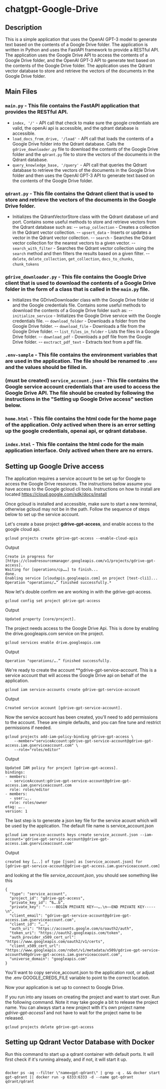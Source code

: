 # chatgpt-Google-Drive

## Description
This is a simple application that uses the OpenAI GPT-3 model to generate text based on the contents of a Google Drive folder. The application is written in Python and uses the FastAPI framework to provide a RESTful API. The application uses the Google Drive API to access the contents of a Google Drive folder, and the OpenAI GPT-3 API to generate text based on the contents of the Google Drive folder. The application uses the Qdrant vector database to store and retrieve the vectors of the documents in the Google Drive folder.

## Main Files
### `main.py` - This file contains the FastAPI application that provides the RESTful API.
- `index, '/'` - API call that check to make sure the google credentials are valid, the openAi api is accessible, and the qdrant database is accessible.
- `load_docs_from_drive, '/load'` - API call that loads the contents of a Google Drive folder into the Qdrant database. Calls the `gdrive_downloader.py` file to download the contents of the Google Drive folder and the `qdrant.py` file to store the vectors of the documents in the Qdrant database.
- `query_knowledge_base, '/query'` - API call that queries the Qdrant database to retrieve the vectors of the documents in the Google Drive folder and then uses the OpenAI GPT-3 API to generate text based on the contents of the Google Drive folder.
### `qdrant.py` - This file contains the Qdrant client that is used to store and retrieve the vectors of the documents in the Google Drive folder.
- Initializes the QdrantVectorStore class with the Qdrant database url and port. Contains some useful methods to store and retrieve vectors from the Qdrant database such as: 
-- `setup_collection` - Creates a collection in the Qdrant vector collection. 
-- `upsert_data` - Inserts or updates a vector in the Qdrant vector collection.
-- `search` - Searches the Qdrant vector collection for the nearest vectors to a given vector.
-- `search_with_filter` - Searches the Qdrant vector collection using the `search` method and then filters the results based on a given filter.
-- `delete`, `delete_collection`, `get_collection`, `docs_to_chunks`, `chunk_tokens`

### `gdrive_downloader.py` - This file contains the Google Drive client that is used to download the contents of a Google Drive folder in the form of a class that is called in the `main.py` file.
- Initializes the GDriveDownloader class with the Google Drive folder id and the Google credentials file. Contains some useful methods to download the contents of a Google Drive folder such as:
-- `initialize_service` - Initializes the Google Drive service with the Google credentials file.
-- `download_folder` - Downloads a folder from the Google Drive folder.
-- `download_file` - Downloads a file from the Google Drive folder.
-- `list_files_in_folder` - Lists the files in a Google Drive folder.
-- `download_pdf` - Downloads a pdf file from the Google Drive folder.
-- `exctract_pdf_text` - Extracts text from a pdf file.

### `.env-sample` - This file contains the environment variables that are used in the application. The file should be renamed to `.env` and the values should be filled in.

### (must be created) `service_account.json` - This file contains the Google service account credentials that are used to access the Google Drive API. The file should be created by following the instructions in the "Setting up Google Drive access" section below. 

### `home.html` - This file contains the html code for the home page of the application. Only actived when there is an error setting up the google credentials, openai api, or qdrant database.

### `index.html` - This file contains the html code for the main application interface. Only actived when there are no errors. 

## Setting up Google Drive access
The application requires a service account to be set up for Google to access the Google Drive resources. The instructions below assume you have access to the Google gcloud cli tools. Instructions on how to install are located https://cloud.google.com/sdk/docs/install

Once gcloud is installed and accessible, make sure to start a new terminal, otherwise gcloud may not be in the path. Follow the sequence of steps below to set up the service account.



Let's create a base project **gdrive-gpt-access**, and enable access to the google cloud api. 

```console
gcloud projects create gdrive-gpt-access --enable-cloud-apis
```
Output

```console
Create in progress for [https://cloudresourcemanager.googleapis.com/v1/projects/gdrive-gpt-access].
Waiting for [operations/cp……] to finish...
done.                                                                                                            
Enabling service [cloudapis.googleapis.com] on project [test-cli1]...
Operation "operations/…” finished successfully.*
```


Now let's double confirm we are working in with the gdrive-gpt-access.

```console
gcloud config set project gdrive-gpt-access
```
Output
```console
Updated property [core/project].
```

The project needs access to the Google Drive Api. This is done by enabling the drive.googleapis.com service on the project.

```console
gcloud services enable drive.googleapis.com
```
Output

```console
Operation "operations/….” finished successfully.
```

We're ready to create the account **gdrive-gpt-service-account. This is a service account that will access the Google Drive api on behalf of the application.

```console
gcloud iam service-accounts create gdrive-gpt-service-account 
```
Output

```console
Created service account [gdrive-gpt-service-account].
```

Now the service account has been created, you'll need to add permissions to the account. These are simple defaults, and you can fine tune and restrict permissions if needed.

```console
gcloud projects add-iam-policy-binding gdrive-gpt-access \
    --member="serviceAccount:gdrive-gpt-service-account@gdrive-gpt-access.iam.gserviceaccount.com" \
    --role="roles/editor"
``` 

Output

```console
Updated IAM policy for project [gdrive-gpt-access].
bindings:
- members:
  - serviceAccount:gdrive-gpt-service-account@gdrive-gpt-access.iam.gserviceaccount.com
  role: roles/editor
- members:
  - user:…..
  role: roles/owner
etag: …..
version: 1
```

The last step is to generate a json key file for the service acount which will be used by the application. The default file name is service_account.json

```console
gcloud iam service-accounts keys create service_account.json --iam-account='gdrive-gpt-service-account@gdrive-gpt-access.iam.gserviceaccount.com'
```

Output

```console
created key […..] of type [json] as [service_account.json] for [gdrive-gpt-service-account@gdrive-gpt-access.iam.gserviceaccount.com]
```


and looking at the file *service_account.json*,  you should see something like this

```cat service_account.json 
{
  "type": "service_account",
  "project_id": "gdrive-gpt-access",
  "private_key_id": “6….b”,
  "private_key": "-----BEGIN PRIVATE KEY——….\n——END PRIVATE KEY-----\n",
  "client_email": "gdrive-gpt-service-account@gdrive-gpt-access.iam.gserviceaccount.com",
  "client_id": “….”,
  "auth_uri": "https://accounts.google.com/o/oauth2/auth",
  "token_uri": "https://oauth2.googleapis.com/token",
  "auth_provider_x509_cert_url": "https://www.googleapis.com/oauth2/v1/certs",
  "client_x509_cert_url": "https://www.googleapis.com/robot/v1/metadata/x509/gdrive-gpt-service-account%40gdrive-gpt-access.iam.gserviceaccount.com",
  "universe_domain": "googleapis.com"
}
```

You'll want to copy service_account.json to the application root, or adjust the .env GOOGLE_CREDS_FILE variable to point to the correct location.

Now your application is set up to connect to Google Drive.

If you run into any issues on creating the project and want to start over. Run the following command. Note it may take google a bit to release the project name. You can always start a new project with it's own project name *gdrive-gpt-access1* and not have to wait for the project name to be released.

```console
gcloud projects delete gdrive-gpt-access
```

## Setting up Qdrant Vector Database with Docker
Run this command to start up a qdrant container with default ports. It will first check if it's running already, and if not, it will start it up. 

```console

docker ps -aq --filter \"name=gpt-qdrant\" | grep -q . && docker start gpt-qdrant || docker run -p 6333:6333 -d --name gpt-qdrant qdrant/qdrant